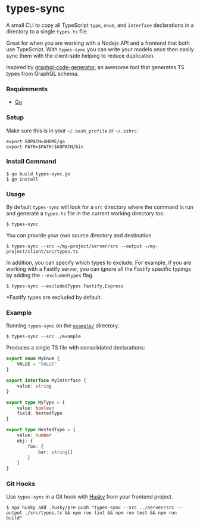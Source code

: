 # types-sync

A small CLI to copy all TypeScript `type`, `enum`, and `interface` declarations in a directory to a single `types.ts`
file.

Great for when you are working with a Nodejs API and a frontend that both use TypeScript. With `types-sync` you can
write your models once then easily sync them with the client-side helping to reduce duplication.

Inspired by [graphql-code-generator](https://www.graphql-code-generator.com/), an awesome tool that generates TS types
from GraphQL schema.

### Requirements

- [Go](https://go.dev/)

### Setup

Make sure this is in your `~/.bash_profile` or `~/.zshrc`:

```shell
export GOPATH=$HOME/go
export PATH=$PATH:$GOPATH/bin
```

### Install Command

```shell
$ go build types-sync.go
$ go install
```

### Usage

By default `types-sync` will look for a `src` directory where the command is run and generate a `types.ts` file in the
current working directory too.

```shell
$ types-sync
```

You can provide your own source directory and destination.

```shell
$ types-sync --src ~/my-project/server/src --output ~/my-project/client/src/types.ts
```

In addition, you can specify which types to exclude. For example, if you are working with a Fastify server, you can
ignore all the Fastify specific typings by adding the `--excludedTypes` flag.

```shell
$ types-sync --excludedTypes Fastify,Express
```

*Fastify types are excluded by default.

### Example

Running `types-sync` on the [`example/`](./example) directory:

```shell
$ types-sync --src ./example
```

Produces a single TS file with consolidated declarations:

```ts
export enum MyEnum {
    VALUE = "VALUE"
}

export interface MyInterface {
    value: string
}

export type MyType = {
    value: boolean
    field: NestedType
}

export type NestedType = {
    value: number
    obj: {
        foo: {
            bar: string[]
        }
    }
}
```

### Git Hooks

Use `types-sync` in a Git hook with [Husky](https://www.npmjs.com/package/husky) from your frontend project.

```shell
$ npx husky add .husky/pre-push "types-sync --src ../server/src --output ./src/types.ts && npm run lint && npm run test && npm run build"
```